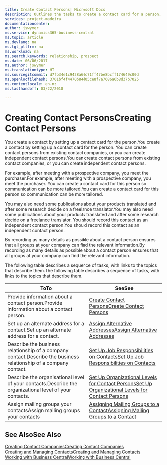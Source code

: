 ```yaml
---
title: Create Contact Persons| Microsoft Docs
description: Outlines the tasks to create a contact card for a person, for example, a prospect or supplier, helping to define the relationship and tailor communication.
services: project-madeira
documentationcenter: 
author: jswymer
ms.service: dynamics365-business-central
ms.topic: article
ms.devlang: na
ms.tgt_pltfrm: na
ms.workload: na
ms.search.keywords: relationship, prospect
ms.date: 06/06/2017
ms.author: jswymer
ms.translationtype: HT
ms.sourcegitcommit: d7fb34e1c9428a64c71ff47be8bcff174649c00d
ms.openlocfilehash: 3701bf4f4470b84d05ce8f7a7686a6b8d37b7025
ms.contentlocale: en-nz
ms.lasthandoff: 03/22/2018

---
```

# <a name="creating-contact-persons"></a><span data-ttu-id="53335-103">Creating Contact Persons</span><span class="sxs-lookup"><span data-stu-id="53335-103">Creating Contact Persons</span></span>
<span data-ttu-id="53335-104">You create a contact by setting up a contact card for the person.</span><span class="sxs-lookup"><span data-stu-id="53335-104">You create a contact by setting up a contact card for the person.</span></span> <span data-ttu-id="53335-105">You can create contact persons from existing contact companies, or you can create independent contact persons.</span><span class="sxs-lookup"><span data-stu-id="53335-105">You can create contact persons from existing contact companies, or you can create independent contact persons.</span></span>

<span data-ttu-id="53335-106">For example, after meeting with a prospective company, you meet the purchaser.</span><span class="sxs-lookup"><span data-stu-id="53335-106">For example, after meeting with a prospective company, you meet the purchaser.</span></span> <span data-ttu-id="53335-107">You can create a contact card for this person so communication can be more tailored.</span><span class="sxs-lookup"><span data-stu-id="53335-107">You can create a contact card for this person so communication can be more tailored.</span></span>

<span data-ttu-id="53335-108">You may also need some publications about your products translated and after some research decide on a freelance translator.</span><span class="sxs-lookup"><span data-stu-id="53335-108">You may also need some publications about your products translated and after some research decide on a freelance translator.</span></span> <span data-ttu-id="53335-109">You should record this contact as an independent contact person.</span><span class="sxs-lookup"><span data-stu-id="53335-109">You should record this contact as an independent contact person.</span></span>

<span data-ttu-id="53335-110">By recording as many details as possible about a contact person ensures that all groups at your company can find the relevant information.</span><span class="sxs-lookup"><span data-stu-id="53335-110">By recording as many details as possible about a contact person ensures that all groups at your company can find the relevant information.</span></span>

<span data-ttu-id="53335-111">The following table describes a sequence of tasks, with links to the topics that describe them.</span><span class="sxs-lookup"><span data-stu-id="53335-111">The following table describes a sequence of tasks, with links to the topics that describe them.</span></span>

| <span data-ttu-id="53335-112">To</span><span class="sxs-lookup"><span data-stu-id="53335-112">To</span></span> | <span data-ttu-id="53335-113">See</span><span class="sxs-lookup"><span data-stu-id="53335-113">See</span></span> |
| --- | --- |
| <span data-ttu-id="53335-114">Provide information about a contact person.</span><span class="sxs-lookup"><span data-stu-id="53335-114">Provide information about a contact person.</span></span> |[<span data-ttu-id="53335-115">Create Contact Persons</span><span class="sxs-lookup"><span data-stu-id="53335-115">Create Contact Persons</span></span>](marketing-how-create-contact-persons.md) |
| <span data-ttu-id="53335-116">Set up an alternate address for a contact.</span><span class="sxs-lookup"><span data-stu-id="53335-116">Set up an alternate address for a contact.</span></span> |[<span data-ttu-id="53335-117">Assign Alternative Addresses</span><span class="sxs-lookup"><span data-stu-id="53335-117">Assign Alternative Addresses</span></span>](marketing-how-assign-alternate-address.md) |
| <span data-ttu-id="53335-118">Describe the business relationship of a company contact.</span><span class="sxs-lookup"><span data-stu-id="53335-118">Describe the business relationship of a company contact.</span></span> |[<span data-ttu-id="53335-119">Set Up Job Responsibilities on Contacts</span><span class="sxs-lookup"><span data-stu-id="53335-119">Set Up Job Responsibilities on Contacts</span></span>](marketing-job-responsibilities.md) |
| <span data-ttu-id="53335-120">Describe the organisational level of your contacts.</span><span class="sxs-lookup"><span data-stu-id="53335-120">Describe the organizational level of your contacts.</span></span> |[<span data-ttu-id="53335-121">Set Up Organizational Levels for Contact Persons</span><span class="sxs-lookup"><span data-stu-id="53335-121">Set Up Organizational Levels for Contact Persons</span></span>](marketing-organizational-levels.md) |
| <span data-ttu-id="53335-122">Assign mailing groups your contacts</span><span class="sxs-lookup"><span data-stu-id="53335-122">Assign mailing groups your contacts</span></span> |[<span data-ttu-id="53335-123">Assigning Mailing Groups to a Contact</span><span class="sxs-lookup"><span data-stu-id="53335-123">Assigning Mailing Groups to a Contact</span></span>](marketing-mailing-groups.md) |

## <a name="see-also"></a><span data-ttu-id="53335-124">See Also</span><span class="sxs-lookup"><span data-stu-id="53335-124">See Also</span></span>
[<span data-ttu-id="53335-125">Creating Contact Companies</span><span class="sxs-lookup"><span data-stu-id="53335-125">Creating Contact Companies</span></span>](marketing-create-contact-companies.md)  
[<span data-ttu-id="53335-126">Creating and Managing Contacts</span><span class="sxs-lookup"><span data-stu-id="53335-126">Creating and Managing Contacts</span></span>]()  
[<span data-ttu-id="53335-127">Working with Business Central</span><span class="sxs-lookup"><span data-stu-id="53335-127">Working with Business Central</span></span>](ui-work-product.md)

